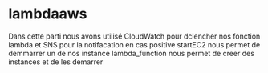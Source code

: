 # lambdaaws
Dans cette parti nous avons utilisé CloudWatch pour dclencher nos fonction lambda et SNS pour la notifacation en cas positive
startEC2 nous permet de demmarrer un de nos instance 
lambda_function nous permet de creer des instances et de les demarrer 
